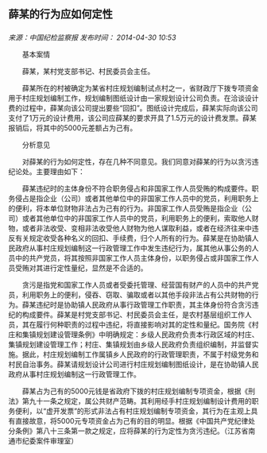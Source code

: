 ## 薛某的行为应如何定性

### 

_来源：中国纪检监察报_ _发布时间： 2014-04-30 10:53_

　　基本案情

　　薛某，某村党支部书记、村民委员会主任。

　　薛某所在的村被确定为某省村庄规划编制试点村之一，省财政厅下拨专项资金用于村庄规划编制工作，规划编制图纸设计由一家规划设计公司负责。在洽谈设计费的过程中，薛某向该公司提出要些“回扣”。图纸设计完成后，薛某实际向该公司支付了1万元的设计费用，该公司应薛某的要求开具了1.5万元的设计费发票。薛某报销后，将其中的5000元差额占为己有。

　　分析意见

　　对薛某的行为如何定性，存在几种不同意见。我们同意对薛某的行为以贪污违纪论处。主要理由如下：

　　薛某违纪时的主体身份不符合职务侵占和非国家工作人员受贿的构成要件。职务侵占是指企业（公司）或者其他单位中的非国家工作人员中的党员，利用职务上的便利，将本单位财物非法占为己有的行为。非国家工作人员受贿是指企业（公司）或者其他单位中的非国家工作人员中的党员，利用职务上的便利，索取他人财物，或者非法收受、变相非法收受他人财物为他人谋取利益，或者在经济往来中违反有关规定收受各种名义的回扣、手续费，归个人所有的行为。薛某是在协助镇人民政府从事村庄规划编制这一行政管理工作中发生违纪行为，属其他从事公务的人员中的共产党员，将其按照非国家工作人员主体身份，以职务侵占或非国家工作人员受贿对其进行定性量纪，显然是不合适的。

　　贪污是指党和国家工作人员或者受委托管理、经营国有财产的人员中的共产党员，利用职务上的便利，侵吞、窃取、骗取或者以其他手段非法占有公共财物的行为。薛某违纪时是协助镇人民政府从事行政管理工作职责，其主体身份符合贪污违纪的构成要件。薛某是村党支部书记、村民委员会主任，是农村基层组织工作人员，其在履行何种职责的过程中违纪，将直接影响对其的定性和量纪。国务院《村庄和集镇规划建设管理条例》中明确规定：乡级人民政府负责本行政区域的村庄、集镇规划建设管理工作；村庄、集镇规划由乡级人民政府负责组织编制，并监督实施。据此，村庄规划编制工作属镇乡人民政府的行政管理职责，不属于村级党务和村民自治事务。薛某请规划设计公司进行村庄规划编制图纸设计，是在协助镇人民政府从事村庄规划编制这一行政管理工作。

　　薛某占为己有的5000元钱是省政府下拨的村庄规划编制专项资金，根据《刑法》第九十一条之规定，属公共财产范畴。其利用经手村庄规划编制设计费用的职务便利，以“虚开发票”的形式非法占有村庄规划编制专项资金，其行为在主观上具有直接故意，将5000元专项资金占为己有的目的明显。根据《中国共产党纪律处分条例》第八十三条第一款之规定，应将薛某的行为定性为贪污违纪。（江苏省南通市纪委案件审理室）
